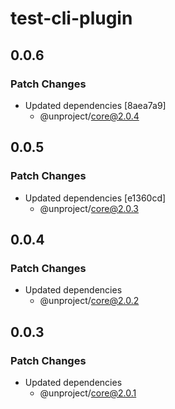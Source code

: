 # test-cli-plugin

## 0.0.6

### Patch Changes

- Updated dependencies [8aea7a9]
  - @unproject/core@2.0.4

## 0.0.5

### Patch Changes

- Updated dependencies [e1360cd]
  - @unproject/core@2.0.3

## 0.0.4

### Patch Changes

- Updated dependencies
  - @unproject/core@2.0.2

## 0.0.3

### Patch Changes

- Updated dependencies
  - @unproject/core@2.0.1
